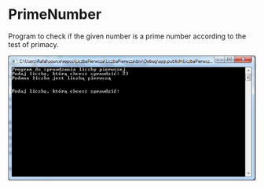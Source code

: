 # PrimeNumber
Program to check if the given number is a prime number according to the test of primacy.

![alt text](https://github.com/rafalk86/PrimeNumber/blob/master/primenumber.png)
